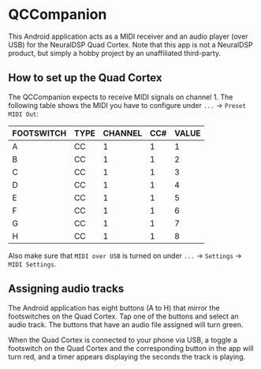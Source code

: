 QCCompanion
===========

This Android application acts as a MIDI receiver and an audio player
(over USB) for the NeuralDSP Quad Cortex.  Note that this app is not
a NeuralDSP product, but simply a hobby project by an unaffiliated
third-party.

## How to set up the Quad Cortex

The QCCompanion expects to receive MIDI signals on channel 1.  The following
table shows the MIDI you have to configure under `...` -> `Preset MIDI Out`:

| FOOTSWITCH | TYPE | CHANNEL | CC#    | VALUE   |
|------------|------|---------|--------|---------|
| A          | CC   | 1       | 1      | 1       |
| B          | CC   | 1       | 1      | 2       |
| C          | CC   | 1       | 1      | 3       |
| D          | CC   | 1       | 1      | 4       |
| E          | CC   | 1       | 1      | 5       |
| F          | CC   | 1       | 1      | 6       |
| G          | CC   | 1       | 1      | 7       |
| H          | CC   | 1       | 1      | 8       |

Also make sure that `MIDI over USB` is turned on under
`...` -> `Settings` -> `MIDI Settings`.

## Assigning audio tracks

The Android application has eight buttons (A to H) that mirror the footswitches
on the Quad Cortex. Tap one of the buttons and select an audio track. The buttons
that have an audio file assigned will turn green.

When the Quad Cortex is connected to your phone via USB, a toggle a footswitch on
the Quad Cortex and the corresponding button in the app will turn red, and a timer
appears displaying the seconds the track is playing.
 
